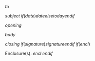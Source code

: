 



$to$

$subject$	        $if(date)$$date$$else$$today$$endif$

$opening$

$body$

$closing$
$if(signature)$$signature$$endif$
$if(encl)$

Enclosure(s):
$encl$
$endif$

